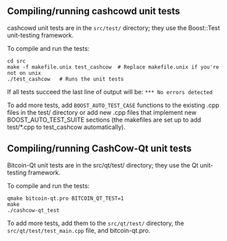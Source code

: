 Compiling/running cashcowd unit tests
------------------------------------

cashcowd unit tests are in the `src/test/` directory; they
use the Boost::Test unit-testing framework.

To compile and run the tests:

	cd src
	make -f makefile.unix test_cashcow  # Replace makefile.unix if you're not on unix
	./test_cashcow   # Runs the unit tests

If all tests succeed the last line of output will be:
`*** No errors detected`

To add more tests, add `BOOST_AUTO_TEST_CASE` functions to the existing
.cpp files in the test/ directory or add new .cpp files that
implement new BOOST_AUTO_TEST_SUITE sections (the makefiles are
set up to add test/*.cpp to test_cashcow automatically).


Compiling/running CashCow-Qt unit tests
---------------------------------------

Bitcoin-Qt unit tests are in the src/qt/test/ directory; they
use the Qt unit-testing framework.

To compile and run the tests:

	qmake bitcoin-qt.pro BITCOIN_QT_TEST=1
	make
	./cashcow-qt_test

To add more tests, add them to the `src/qt/test/` directory,
the `src/qt/test/test_main.cpp` file, and bitcoin-qt.pro.
